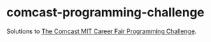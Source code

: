 # comcast-programming-challenge

Solutions to [The Comcast MIT Career Fair Programming Challenge](https://www.linkedin.com/pulse/article/20140920001500-7852436-the-comcast-mit-career-fair-programming-challenge).
